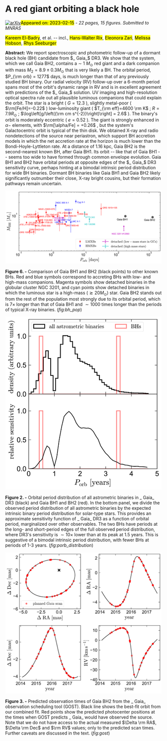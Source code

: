<div class="macros" style="visibility:hidden;">
$\newcommand{\ensuremath}{}$
$\newcommand{\xspace}{}$
$\newcommand{\object}[1]{\texttt{#1}}$
$\newcommand{\farcs}{{.}''}$
$\newcommand{\farcm}{{.}'}$
$\newcommand{\arcsec}{''}$
$\newcommand{\arcmin}{'}$
$\newcommand{\ion}[2]{#1#2}$
$\newcommand{\textsc}[1]{\textrm{#1}}$
$\newcommand{\hl}[1]{\textrm{#1}}$
$\newcommand{\footnote}[1]{}$
$\newcommand{\kb}[1]{[\color{teal}{KB: #1}]}$
$\newcommand{\red}[1]{\textcolor{red}{#1}}$
$\newcommand{\thebibliography}{\DeclareRobustCommand{\VAN}[3]{##3}\VANthebibliography}$
$\newcommand{\}{mn}$
$\newcommand{\}{mn}$
$\newcommand{\}{mn}$
$\newcommand{\}{mn}$
$\newcommand{\}{mn}$
$\newcommand{\}{mn}$
$\newcommand{\}{mn}$
$\newcommand{\@}{tempa}$
$\newcommand{\@}{tempa }$
$\newcommand{\@}{tempb }$
$\newcommand{\@}{tempc$
$  }$
$\newcommand{\@}{tempb }$</div>

<div class="macros" style="visibility:hidden;">
$\newcommand{\ensuremath}{}$
$\newcommand{\xspace}{}$
$\newcommand{\object}[1]{\texttt{#1}}$
$\newcommand{\farcs}{{.}''}$
$\newcommand{\farcm}{{.}'}$
$\newcommand{\arcsec}{''}$
$\newcommand{\arcmin}{'}$
$\newcommand{\ion}[2]{#1#2}$
$\newcommand{\textsc}[1]{\textrm{#1}}$
$\newcommand{\hl}[1]{\textrm{#1}}$
$\newcommand{\footnote}[1]{}$
$\newcommand{\kb}[1]{[\color{teal}{KB: #1}]}$
$\newcommand{\red}[1]{\textcolor{red}{#1}}$
$\newcommand{\thebibliography}{\DeclareRobustCommand{\VAN}[3]{##3}\VANthebibliography}$
$\newcommand{\}{mn}$
$\newcommand{\}{mn}$
$\newcommand{\}{mn}$
$\newcommand{\}{mn}$
$\newcommand{\}{mn}$
$\newcommand{\}{mn}$
$\newcommand{\}{mn}$
$\newcommand{\@}{tempa}$
$\newcommand{\@}{tempa }$
$\newcommand{\@}{tempb }$
$\newcommand{\@}{tempc$
$  }$
$\newcommand{\@}{tempb }$</div>



<div id="title">

# A red giant orbiting a black hole

</div>
<div id="comments">

[![arXiv](https://img.shields.io/badge/arXiv-2302.07880-b31b1b.svg)](https://arxiv.org/abs/2302.07880)<mark>Appeared on: 2023-02-15</mark> - _22 pages, 15 figures. Submitted to MNRAS_

</div>
<div id="authors">

<mark><mark>Kareem El-Badry</mark></mark>, et al. -- incl., <mark><mark>Hans-Walter Rix</mark></mark>, <mark><mark>Eleonora Zari</mark></mark>, <mark><mark>Melissa Hobson</mark></mark>, <mark><mark>Rhys Seeburger</mark></mark>

</div>
<div id="abstract">

**Abstract:** We report spectroscopic and photometric follow-up of a dormant black hole (BH) candidate from $_ Gaia_$ DR3. We show that the system, which we call Gaia BH2, contains a $\sim$ 1 $M_{\odot}$ red giant and a dark companion with mass $M_2 = 8.9\pm 0.3 M_{\odot}$ that is very likely a BH. The orbital period, $P_{\rm orb} = 1277$ days, is much longer than that of any previously studied BH binary. Our radial velocity (RV) follow-up over a 6-month period spans most of the orbit's dynamic range in RV and is in excellent agreement with predictions of the $_ Gaia_$ solution. UV imaging and high-resolution optical spectra rule out all plausible luminous companions that could explain the orbit. The  star is a bright ( $G=12.3$ ), slightly metal-poor ( $\rm[Fe/H]=-0.22$ ) low-luminosity giant ( $T_{\rm eff}=4600 \rm K$ ; $R = 7.9 R_{\odot}$ ; $\log\left[g/\left({\rm cm s^{-2}}\right)\right] = 2.6$ ). The binary's orbit is moderately eccentric ( $e=0.52$ ). The giant is strongly enhanced in $\alpha-$ elements, with $\rm[\alpha/Fe] = +0.26$ , but the system's Galactocentric orbit is typical of the thin disk. We obtained X-ray and radio nondetections of the source near periastron, which support BH accretion models in which the net accretion rate at the horizon is much lower than the Bondi-Hoyle-Lyttleton rate. At a distance of 1.16 kpc, Gaia BH2 is the second-nearest known BH, after Gaia BH1.  Its orbit -- like that of Gaia BH1 -- seems too wide to have formed through common envelope evolution. Gaia BH1 and BH2 have orbital periods at opposite edges of the $_ Gaia_$ DR3 sensitivity curve, perhaps hinting at a bimodal intrinsic period distribution for wide BH binaries. Dormant BH binaries like Gaia BH1 and Gaia BH2 likely significantly outnumber their close, X-ray bright cousins, but their formation pathways remain uncertain.

</div>

<div id="div_fig1">

<img src="tmp_2302.07880/./gaia_bh2_population.png" alt="Fig6" width="100%"/>

**Figure 6. -** Comparison of Gaia BH1 and BH2 (black points) to other known BHs. Red and blue symbols correspond to accreting BHs with low- and high-mass companions. Magenta symbols show detached binaries in the globular cluster NGC 3201, and cyan points show detached binaries in which the luminous star is a high-mass ($\gtrsim 20 M_{\odot}$) star. Gaia BH2 stands out from the rest of the population most strongly due to its orbital period, which is $7\times$ longer than that of Gaia BH1 and $\sim 1000$ times longer than the periods of typical X-ray binaries. (*fig:bh_pop*)

</div>
<div id="div_fig2">

<img src="tmp_2302.07880/./gaia_bh2_porb_distribution.png" alt="Fig2" width="100%"/>

**Figure 2. -** Orbital period distribution of all astrometric binaries in _ Gaia_ DR3 (black) and Gaia BH1 and BH2 (red). In the bottom panel, we divide the observed period distribution of all astrometric binaries by the expected intrinsic binary period distribution for solar-type stars. This provides an approximate sensitivity function of _ Gaia_ DR3 as a function of orbital period, marginalized over other observables. The two BHs have periods at the long- and short-period edges of the full observed period distribution, where DR3's sensitivity is $\sim 10\times$ lower than at its peak at 1.5 years. This is suggestive of a bimodal intrinsic period distribution, with fewer BHs at periods of 1-3 years. (*fig:porb_distribution*)

</div>
<div id="div_fig3">

<img src="tmp_2302.07880/./gaia_bh2_gost.png" alt="Fig3" width="100%"/>

**Figure 3. -** Predicted observation times of Gaia BH2 from the _ Gaia_ observation scheduling tool (GOST). Black line shows the best-fit orbit from our combined fit. Red points show the predicted photocenter positions at the times when GOST predicts _ Gaia_ would have observed the source. Note that we do not have access to the actual measured $\Delta \rm RA$, $\Delta \rm Dec$ and $\rm RV$ values; only to the predicted scan times. Further caveats are discussed in the text. (*fig:gost*)

</div>